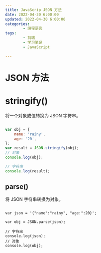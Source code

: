 ```yaml
---
title: JavaScrip JSON 方法
date: 2022-04-30 6:00:00
updated: 2022-04-30 6:00:00
categories:
        - 编程语言
tags:
        - 前端
        - 学习笔记
        - JavaScript

---
```


# JSON 方法

# stringify()

将一个对象或值转换为 JSON 字符串。

```js

var obj = {
	name: 'rainy',
	age: '20',
};
var result = JSON.stringify(obj);
// 对象
console.log(obj);

// 字符串
console.log(result);

```

## parse()

将 JSON 字符串转换为对象。

```

var json = '{"name":"rainy", "age:":20}';

var obj = JSON.parse(json);

// 字符串
console.log(json);
// 对象
console.log(obj);

```

